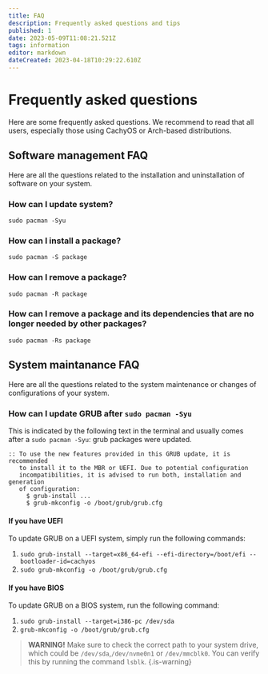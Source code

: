 ```yaml
---
title: FAQ
description: Frequently asked questions and tips
published: 1
date: 2023-05-09T11:08:21.521Z
tags: information
editor: markdown
dateCreated: 2023-04-18T10:29:22.610Z
---
```


# Frequently asked questions
Here are some frequently asked questions. We recommend to read that all users, especially those using CachyOS or Arch-based distributions.

## Software management FAQ
Here are all the questions related to the installation and uninstallation of software on your system.

### How can I update system?
`sudo pacman -Syu`

### How can I install a package?
`sudo pacman -S package`

### How can I remove a package?
`sudo pacman -R package`

### How can I remove a package and its dependencies that are no longer needed by other packages?
`sudo pacman -Rs package`

## System maintanance FAQ
Here are all the questions related to the system maintenance or changes of configurations of your system.

### How can I update GRUB after `sudo pacman -Syu`
This is indicated by the following text in the terminal and usually comes after a `sudo pacman -Syu`: grub packages were updated.
```
:: To use the new features provided in this GRUB update, it is recommended
   to install it to the MBR or UEFI. Due to potential configuration
   incompatibilities, it is advised to run both, installation and generation
   of configuration:
     $ grub-install ...
     $ grub-mkconfig -o /boot/grub/grub.cfg
```
#### If you have UEFI
To update GRUB on a UEFI system, simply run the following commands:
1. `sudo grub-install --target=x86_64-efi --efi-directory=/boot/efi --bootloader-id=cachyos`
2. `sudo grub-mkconfig -o /boot/grub/grub.cfg`

#### If you have BIOS
To update GRUB on a BIOS system, run the following command:
1. `sudo grub-install --target=i386-pc /dev/sda`
2. `grub-mkconfig -o /boot/grub/grub.cfg`
> **WARNING!** Make sure to check the correct path to your system drive, which could be `/dev/sda`,`/dev/nvme0n1` or `/dev/mmcblk0`.  You can verify this by running the command `lsblk`.
{.is-warning}
